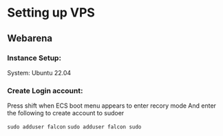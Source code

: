 # Setting up VPS
## Webarena
### Instance Setup:
System: Ubuntu 22.04

### Create Login account:
Press shift when ECS boot menu appears to enter recory mode
And enter the following to create account to sudoer

`
sudo adduser falcon
`
`
sudo adduser falcon sudo
`
